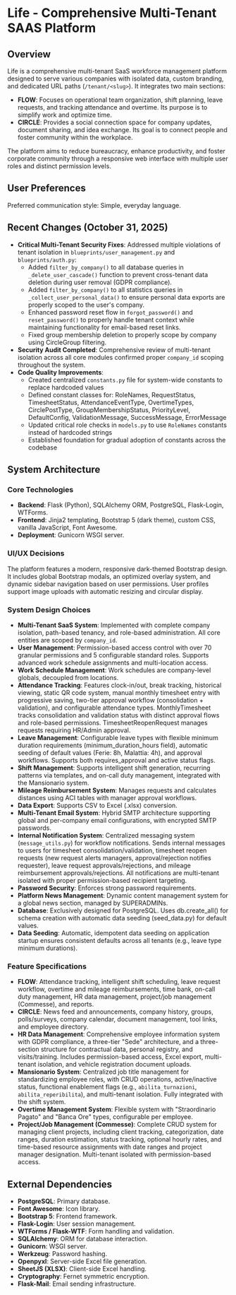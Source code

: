 # Life - Comprehensive Multi-Tenant SAAS Platform

## Overview
Life is a comprehensive multi-tenant SaaS workforce management platform designed to serve various companies with isolated data, custom branding, and dedicated URL paths (`/tenant/<slug>`). It integrates two main sections:

- **FLOW**: Focuses on operational team organization, shift planning, leave requests, and tracking attendance and overtime. Its purpose is to simplify work and optimize time.
- **CIRCLE**: Provides a social connection space for company updates, document sharing, and idea exchange. Its goal is to connect people and foster community within the workplace.

The platform aims to reduce bureaucracy, enhance productivity, and foster corporate community through a responsive web interface with multiple user roles and distinct permission levels.

## User Preferences
Preferred communication style: Simple, everyday language.

## Recent Changes (October 31, 2025)
- **Critical Multi-Tenant Security Fixes**: Addressed multiple violations of tenant isolation in `blueprints/user_management.py` and `blueprints/auth.py`:
  - Added `filter_by_company()` to all database queries in `_delete_user_cascade()` function to prevent cross-tenant data deletion during user removal (GDPR compliance).
  - Added `filter_by_company()` to all statistics queries in `_collect_user_personal_data()` to ensure personal data exports are properly scoped to the user's company.
  - Enhanced password reset flow in `forgot_password()` and `reset_password()` to properly handle tenant context while maintaining functionality for email-based reset links.
  - Fixed group membership deletion to properly scope by company using CircleGroup filtering.
- **Security Audit Completed**: Comprehensive review of multi-tenant isolation across all core modules confirmed proper `company_id` scoping throughout the system.
- **Code Quality Improvements**: 
  - Created centralized `constants.py` file for system-wide constants to replace hardcoded values
  - Defined constant classes for: RoleNames, RequestStatus, TimesheetStatus, AttendanceEventType, OvertimeTypes, CirclePostType, GroupMembershipStatus, PriorityLevel, DefaultConfig, ValidationMessage, SuccessMessage, ErrorMessage
  - Updated critical role checks in `models.py` to use `RoleNames` constants instead of hardcoded strings
  - Established foundation for gradual adoption of constants across the codebase

## System Architecture

### Core Technologies
- **Backend**: Flask (Python), SQLAlchemy ORM, PostgreSQL, Flask-Login, WTForms.
- **Frontend**: Jinja2 templating, Bootstrap 5 (dark theme), custom CSS, vanilla JavaScript, Font Awesome.
- **Deployment**: Gunicorn WSGI server.

### UI/UX Decisions
The platform features a modern, responsive dark-themed Bootstrap design. It includes global Bootstrap modals, an optimized overlay system, and dynamic sidebar navigation based on user permissions. User profiles support image uploads with automatic resizing and circular display.

### System Design Choices
- **Multi-Tenant SaaS System**: Implemented with complete company isolation, path-based tenancy, and role-based administration. All core entities are scoped by `company_id`.
- **User Management**: Permission-based access control with over 70 granular permissions and 5 configurable standard roles. Supports advanced work schedule assignments and multi-location access.
- **Work Schedule Management**: Work schedules are company-level globals, decoupled from locations.
- **Attendance Tracking**: Features clock-in/out, break tracking, historical viewing, static QR code system, manual monthly timesheet entry with progressive saving, two-tier approval workflow (consolidation + validation), and configurable attendance types. MonthlyTimesheet tracks consolidation and validation status with distinct approval flows and role-based permissions. TimesheetReopenRequest manages requests requiring HR/Admin approval.
- **Leave Management**: Configurable leave types with flexible minimum duration requirements (minimum_duration_hours field), automatic seeding of default values (Ferie: 8h, Malattia: 4h), and approval workflows. Supports both requires_approval and active status flags.
- **Shift Management**: Supports intelligent shift generation, recurring patterns via templates, and on-call duty management, integrated with the Mansionario system.
- **Mileage Reimbursement System**: Manages requests and calculates distances using ACI tables with manager approval workflows.
- **Data Export**: Supports CSV to Excel (.xlsx) conversion.
- **Multi-Tenant Email System**: Hybrid SMTP architecture supporting global and per-company email configurations, with encrypted SMTP passwords.
- **Internal Notification System**: Centralized messaging system (`message_utils.py`) for workflow notifications. Sends internal messages to users for timesheet consolidation/validation, timesheet reopen requests (new request alerts managers, approval/rejection notifies requester), leave request approvals/rejections, and mileage reimbursement approvals/rejections. All notifications are multi-tenant isolated with proper permission-based recipient targeting.
- **Password Security**: Enforces strong password requirements.
- **Platform News Management**: Dynamic content management system for a global news section, managed by SUPERADMINs.
- **Database**: Exclusively designed for PostgreSQL. Uses db.create_all() for schema creation with automatic data seeding (seed_data.py) for default values.
- **Data Seeding**: Automatic, idempotent data seeding on application startup ensures consistent defaults across all tenants (e.g., leave type minimum durations).

### Feature Specifications
- **FLOW**: Attendance tracking, intelligent shift scheduling, leave request workflow, overtime and mileage reimbursements, time bank, on-call duty management, HR data management, project/job management (Commesse), and reports.
- **CIRCLE**: News feed and announcements, company history, groups, polls/surveys, company calendar, document management, tool links, and employee directory.
- **HR Data Management**: Comprehensive employee information system with GDPR compliance, a three-tier "Sede" architecture, and a three-section structure for contractual data, personal registry, and visits/training. Includes permission-based access, Excel export, multi-tenant isolation, and vehicle registration document uploads.
- **Mansionario System**: Centralized job title management for standardizing employee roles, with CRUD operations, active/inactive status, functional enablement flags (e.g., `abilita_turnazioni`, `abilita_reperibilita`), and multi-tenant isolation. Fully integrated with the shift system.
- **Overtime Management System**: Flexible system with "Straordinario Pagato" and "Banca Ore" types, configurable per employee.
- **Project/Job Management (Commesse)**: Complete CRUD system for managing client projects, including client tracking, categorization, date ranges, duration estimation, status tracking, optional hourly rates, and time-based resource assignments with date ranges and project manager designation. Multi-tenant isolated with permission-based access.

## External Dependencies
- **PostgreSQL**: Primary database.
- **Font Awesome**: Icon library.
- **Bootstrap 5**: Frontend framework.
- **Flask-Login**: User session management.
- **WTForms / Flask-WTF**: Form handling and validation.
- **SQLAlchemy**: ORM for database interaction.
- **Gunicorn**: WSGI server.
- **Werkzeug**: Password hashing.
- **Openpyxl**: Server-side Excel file generation.
- **SheetJS (XLSX)**: Client-side Excel handling.
- **Cryptography**: Fernet symmetric encryption.
- **Flask-Mail**: Email sending infrastructure.